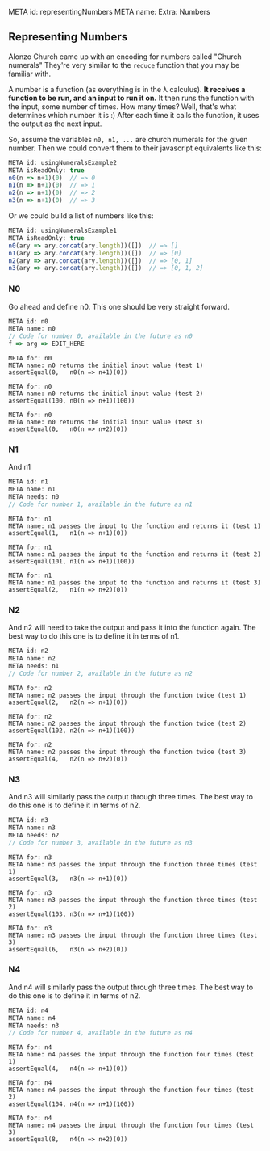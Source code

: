 META id: representingNumbers
META name: Extra: Numbers


Representing Numbers
--------------------

Alonzo Church came up with an encoding for numbers called "Church numerals"
They're very similar to the `reduce` function that you may be familiar with.

A number is a function (as everything is in the λ calculus).
**It receives a function to be run, and an input to run it on.**
It then runs the function with the input, some number of times.
How many times? Well, that's what determines which number it is :)
After each time it calls the function, it uses the output as the next input.

So, assume the variables `n0, n1, ...` are church numerals for the given number.
Then we could convert them to their javascript equivalents like this:

```js
META id: usingNumeralsExample2
META isReadOnly: true
n0(n => n+1)(0)  // => 0
n1(n => n+1)(0)  // => 1
n2(n => n+1)(0)  // => 2
n3(n => n+1)(0)  // => 3
```

Or we could build a list of numbers like this:

```js
META id: usingNumeralsExample1
META isReadOnly: true
n0(ary => ary.concat(ary.length))([])  // => []
n1(ary => ary.concat(ary.length))([])  // => [0]
n2(ary => ary.concat(ary.length))([])  // => [0, 1]
n3(ary => ary.concat(ary.length))([])  // => [0, 1, 2]
```

### N0

Go ahead and define n0. This one should be very straight forward.

```js
META id: n0
META name: n0
// Code for number 0, available in the future as n0
f => arg => EDIT_HERE
```

```test
META for: n0
META name: n0 returns the initial input value (test 1)
assertEqual(0,   n0(n => n+1)(0))
```

```test
META for: n0
META name: n0 returns the initial input value (test 2)
assertEqual(100, n0(n => n+1)(100))
```

```test
META for: n0
META name: n0 returns the initial input value (test 3)
assertEqual(0,   n0(n => n+2)(0))
```

### N1

And n1

```js
META id: n1
META name: n1
META needs: n0
// Code for number 1, available in the future as n1
```

```test
META for: n1
META name: n1 passes the input to the function and returns it (test 1)
assertEqual(1,   n1(n => n+1)(0))
```

```test
META for: n1
META name: n1 passes the input to the function and returns it (test 2)
assertEqual(101, n1(n => n+1)(100))
```

```test
META for: n1
META name: n1 passes the input to the function and returns it (test 3)
assertEqual(2,   n1(n => n+2)(0))
```

### N2

And n2 will need to take the output and pass it into the function again.
The best way to do this one is to define it in terms of n1.


```js
META id: n2
META name: n2
META needs: n1
// Code for number 2, available in the future as n2
```

```test
META for: n2
META name: n2 passes the input through the function twice (test 1)
assertEqual(2,   n2(n => n+1)(0))
```

```test
META for: n2
META name: n2 passes the input through the function twice (test 2)
assertEqual(102, n2(n => n+1)(100))
```

```test
META for: n2
META name: n2 passes the input through the function twice (test 3)
assertEqual(4,   n2(n => n+2)(0))
```

### N3

And n3 will similarly pass the output through three times.
The best way to do this one is to define it in terms of n2.


```js
META id: n3
META name: n3
META needs: n2
// Code for number 3, available in the future as n3
```

```test
META for: n3
META name: n3 passes the input through the function three times (test 1)
assertEqual(3,   n3(n => n+1)(0))
```

```test
META for: n3
META name: n3 passes the input through the function three times (test 2)
assertEqual(103, n3(n => n+1)(100))
```

```test
META for: n3
META name: n3 passes the input through the function three times (test 3)
assertEqual(6,   n3(n => n+2)(0))
```

### N4

And n4 will similarly pass the output through three times.
The best way to do this one is to define it in terms of n2.


```js
META id: n4
META name: n4
META needs: n3
// Code for number 4, available in the future as n4
```

```test
META for: n4
META name: n4 passes the input through the function four times (test 1)
assertEqual(4,   n4(n => n+1)(0))
```

```test
META for: n4
META name: n4 passes the input through the function four times (test 2)
assertEqual(104, n4(n => n+1)(100))
```

```test
META for: n4
META name: n4 passes the input through the function four times (test 3)
assertEqual(8,   n4(n => n+2)(0))
```
